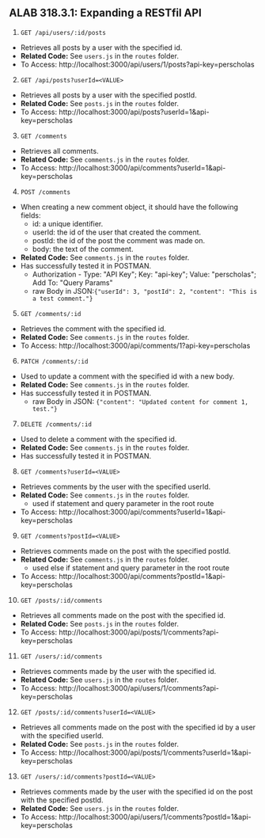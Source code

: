 ## ALAB 318.3.1: Expanding a RESTfil API

1. `GET /api/users/:id/posts`

- Retrieves all posts by a user with the specified id.
- **Related Code:** See `users.js` in the `routes` folder.
- To Access: http://localhost:3000/api/users/1/posts?api-key=perscholas

2. `GET /api/posts?userId=<VALUE>`

- Retrieves all posts by a user with the specified postId.
- **Related Code:** See `posts.js` in the `routes` folder.
- To Access: http://localhost:3000/api/posts?userId=1&api-key=perscholas

3. `GET /comments`

- Retrieves all comments.
- **Related Code:** See `comments.js` in the `routes` folder.
- To Access: http://localhost:3000/api/comments?userId=1&api-key=perscholas

4. `POST /comments`

- When creating a new comment object, it should have the following fields:
  - id: a unique identifier.
  - userId: the id of the user that created the comment.
  - postId: the id of the post the comment was made on.
  - body: the text of the comment.
- **Related Code:** See `comments.js` in the `routes` folder.
- Has successfully tested it in POSTMAN.
  - Authorization - Type: "API Key"; Key: "api-key"; Value: "perscholas"; Add To: "Query Params"
  - raw Body in JSON:`{"userId": 3, "postId": 2, "content": "This is a test comment."}`

5. `GET /comments/:id`

- Retrieves the comment with the specified id.
- **Related Code:** See `comments.js` in the `routes` folder.
- To Access: http://localhost:3000/api/comments/1?api-key=perscholas

6. `PATCH /comments/:id`

- Used to update a comment with the specified id with a new body.
- **Related Code:** See `comments.js` in the `routes` folder.
- Has successfully tested it in POSTMAN.
  - raw Body in JSON: `{"content": "Updated content for comment 1, test."}`

7. `DELETE /comments/:id`

- Used to delete a comment with the specified id.
- **Related Code:** See `comments.js` in the `routes` folder.
- Has successfully tested it in POSTMAN.

8. `GET /comments?userId=<VALUE>`

- Retrieves comments by the user with the specified userId.
- **Related Code:** See `comments.js` in the `routes` folder.
  - used if statement and query parameter in the root route
- To Access: http://localhost:3000/api/comments?userId=1&api-key=perscholas

9. `GET /comments?postId=<VALUE>`

- Retrieves comments made on the post with the specified postId.
- **Related Code:** See `comments.js` in the `routes` folder.
  - used else if statement and query parameter in the root route
- To Access: http://localhost:3000/api/comments?postId=1&api-key=perscholas

10. `GET /posts/:id/comments`

- Retrieves all comments made on the post with the specified id.
- **Related Code:** See `posts.js` in the `routes` folder.
- To Access: http://localhost:3000/api/posts/1/comments?api-key=perscholas

11. `GET /users/:id/comments`

- Retrieves comments made by the user with the specified id.
- **Related Code:** See `users.js` in the `routes` folder.
- To Access: http://localhost:3000/api/users/1/comments?api-key=perscholas

12. `GET /posts/:id/comments?userId=<VALUE>`

- Retrieves all comments made on the post with the specified id by a user with the specified userId.
- **Related Code:** See `posts.js` in the `routes` folder.
- To Access: http://localhost:3000/api/posts/1/comments?userId=1&api-key=perscholas

13. `GET /users/:id/comments?postId=<VALUE>`

- Retrieves comments made by the user with the specified id on the post with the specified postId.
- **Related Code:** See `users.js` in the `routes` folder.
- To Access: http://localhost:3000/api/users/1/comments?postId=1&api-key=perscholas
